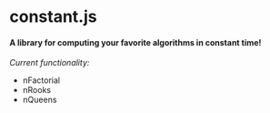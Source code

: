 constant.js
====
#### A library for computing your favorite algorithms in constant time!

*Current functionality:*
   <ul>
     <li>nFactorial  </li>
     <li>nRooks  </li>
     <li>nQueens  </li>
   </ul>

